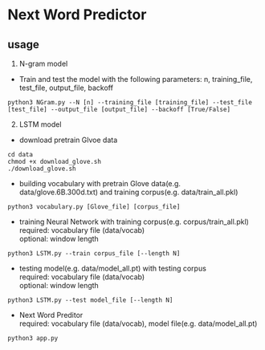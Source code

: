 # Next Word Predictor

usage
-------
1. N-gram model

* Train and test the model with the following parameters: n, training_file, test_file, output_file, backoff
```shell script
python3 NGram.py --N [n] --training_file [training_file] --test_file [test_file] --output_file [output_file] --backoff [True/False]
```

2. LSTM model  
* download pretrain Glvoe data  
```shell script
cd data
chmod +x download_glove.sh
./download_glove.sh
```
* building vocabulary with pretrain Glove data(e.g. data/glove.6B.300d.txt) and training corpus(e.g. data/train_all.pkl)
```shell script
python3 vocabulary.py [Glove_file] [corpus_file]
```
* training Neural Network with training corpus(e.g. corpus/train_all.pkl)  
required: vocabulary file (data/vocab)  
optional: window length  
```shell script
python3 LSTM.py --train corpus_file [--length N]
```
* testing model(e.g. data/model_all.pt) with testing corpus  
required: vocabulary file (data/vocab)  
optional: window length 
```shell script
python3 LSTM.py --test model_file [--length N]
```
* Next Word Preditor  
required: vocabulary file (data/vocab), model file(e.g. data/model_all.pt) 
```shell script
python3 app.py
```
